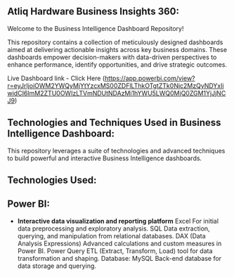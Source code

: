 ## Atliq Hardware Business Insights 360:
Welcome to the Business Intelligence Dashboard Repository!

This repository contains a collection of meticulously designed dashboards aimed at delivering actionable insights across key business domains. These dashboards empower decision-makers with data-driven perspectives to enhance performance, identify opportunities, and drive strategic outcomes.

Live Dashboard link - Click Here (https://app.powerbi.com/view?r=eyJrIjoiOWM2YWQyMjYtYzcxMS00ZDFlLThkOTgtZTk0Njc2MzQyNDYxIiwidCI6ImM2ZTU0OWIzLTVmNDUtNDAzMi1hYWU5LWQ0MjQ0ZGM1YjJjNCJ9)

## Technologies and Techniques Used in Business Intelligence Dashboard:
This repository leverages a suite of technologies and advanced techniques to build powerful and interactive Business Intelligence dashboards.

## Technologies Used:

## Power BI:

- **Interactive data visualization and reporting platform**
Excel
For initial data preprocessing and exploratory analysis.
SQL
Data extraction, querying, and manipulation from relational databases.
DAX (Data Analysis Expressions)
Advanced calculations and custom measures in Power BI.
Power Query
ETL (Extract, Transform, Load) tool for data transformation and shaping.
Database: MySQL
Back-end database for data storage and querying.
